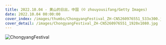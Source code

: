 ```yaml
---
title: 2022.10.04 - 黄山的日出，中国 (© zhouyousifang/Getty Images)
date: 2022.10.04 00:00:00
cover_index: /images/thumbs/ChongyangFestival_ZH-CN5260976551_533x300.jpg
cover_detail: /images/ChongyangFestival_ZH-CN5260976551_1920x1080.jpg
---
```


![ChongyangFestival](/images/ChongyangFestival_ZH-CN5260976551_1920x1080.jpg)
